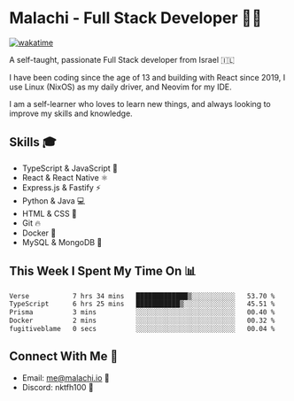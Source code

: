# Malachi - Full Stack Developer 🚀🔥
[![wakatime](https://wakatime.com/badge/user/112ec769-e669-4b78-a46f-cf4343930741.svg)](https://wakatime.com/@112ec769-e669-4b78-a46f-cf4343930741)

A self-taught, passionate Full Stack developer from Israel 🇮🇱

I have been coding since the age of 13 and building with React since 2019, I use Linux (NixOS) as my daily driver, and Neovim for my IDE.

I am a self-learner who loves to learn new things, and always looking to improve my skills and knowledge.

## Skills 🎓
- TypeScript & JavaScript 💎
- React & React Native ⚛️
- Express.js & Fastify ⚡️
- Python & Java 💻
- HTML & CSS 🎨
- Git 🔥
- Docker 🐳
- MySQL & MongoDB 💾

## This Week I Spent My Time On 📊
<!--START_SECTION:waka-->

```txt
Verse           7 hrs 34 mins   █████████████▒░░░░░░░░░░░   53.70 %
TypeScript      6 hrs 25 mins   ███████████▒░░░░░░░░░░░░░   45.51 %
Prisma          3 mins          ░░░░░░░░░░░░░░░░░░░░░░░░░   00.40 %
Docker          2 mins          ░░░░░░░░░░░░░░░░░░░░░░░░░   00.32 %
fugitiveblame   0 secs          ░░░░░░░░░░░░░░░░░░░░░░░░░   00.04 %
```

<!--END_SECTION:waka-->


## Connect With Me 📱
- Email: me@malachi.io 📧
- Discord: nktfh100 👾

